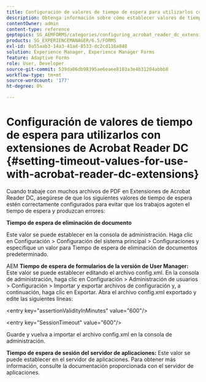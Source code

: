 ```yaml
---
title: Configuración de valores de tiempo de espera para utilizarlos con extensiones de Acrobat Reader DC
description: Obtenga información sobre cómo establecer valores de tiempo de espera para utilizarlos con extensiones de Acrobat Reader DC.
contentOwner: admin
content-type: reference
geptopics: SG_AEMFORMS/categories/configuring_acrobat_reader_dc_extensions
products: SG_EXPERIENCEMANAGER/6.5/FORMS
exl-id: 0a55aab3-14a3-41ad-8533-dc2cd116a848
solution: Experience Manager, Experience Manager Forms
feature: Adaptive Forms
role: User, Developer
source-git-commit: 539da06db98395ae6eaee8103a3e4b31204abbb8
workflow-type: tm+mt
source-wordcount: '177'
ht-degree: 0%

---
```


# Configuración de valores de tiempo de espera para utilizarlos con extensiones de Acrobat Reader DC  {#setting-timeout-values-for-use-with-acrobat-reader-dc-extensions}

Cuando trabaje con muchos archivos de PDF en Extensiones de Acrobat Reader DC, asegúrese de que los siguientes valores de tiempo de espera estén correctamente configurados para evitar que los trabajos agoten el tiempo de espera y produzcan errores:

**Tiempo de espera de eliminación de documento**

Este valor se puede establecer en la consola de administración. Haga clic en Configuración > Configuración del sistema principal > Configuraciones y especifique un valor para Tiempo de espera de eliminación de documentos predeterminado.

AEM **Tiempo de espera de formularios de la versión de User Manager:** Este valor se puede establecer editando el archivo config.xml. En la consola de administración, haga clic en Configuración > Administración de usuarios > Configuración > Importar y exportar archivos de configuración y, a continuación, haga clic en Exportar. Abra el archivo config.xml exportado y edite las siguientes líneas:

&lt;entry key=&quot;assertionValidityInMinutes&quot; value=&quot;600&quot;/>

&lt;entry key=&quot;SessionTimeout&quot; value=&quot;600&quot;/>

Guarde y vuelva a importar el archivo config.xml en la consola de administración.

**Tiempo de espera de sesión del servidor de aplicaciones:** Este valor se puede establecer en el servidor de aplicaciones. Para obtener más información, consulte la documentación proporcionada con el servidor de aplicaciones.
